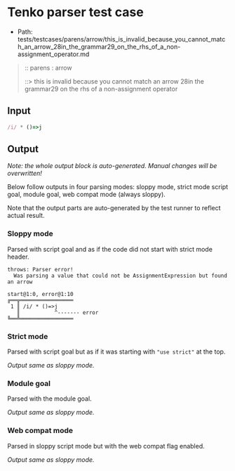 # Tenko parser test case

- Path: tests/testcases/parens/arrow/this_is_invalid_because_you_cannot_match_an_arrow_28in_the_grammar29_on_the_rhs_of_a_non-assignment_operator.md

> :: parens : arrow
>
> ::> this is invalid because you cannot match an arrow 28in the grammar29 on the rhs of a non-assignment operator

## Input


`````js
/i/ * ()=>j
`````

## Output

_Note: the whole output block is auto-generated. Manual changes will be overwritten!_

Below follow outputs in four parsing modes: sloppy mode, strict mode script goal, module goal, web compat mode (always sloppy).

Note that the output parts are auto-generated by the test runner to reflect actual result.

### Sloppy mode

Parsed with script goal and as if the code did not start with strict mode header.

`````
throws: Parser error!
  Was parsing a value that could not be AssignmentExpression but found an arrow

start@1:0, error@1:10
╔══╦═════════════════
 1 ║ /i/ * ()=>j
   ║           ^------- error
╚══╩═════════════════

`````

### Strict mode

Parsed with script goal but as if it was starting with `"use strict"` at the top.

_Output same as sloppy mode._

### Module goal

Parsed with the module goal.

_Output same as sloppy mode._

### Web compat mode

Parsed in sloppy script mode but with the web compat flag enabled.

_Output same as sloppy mode._

